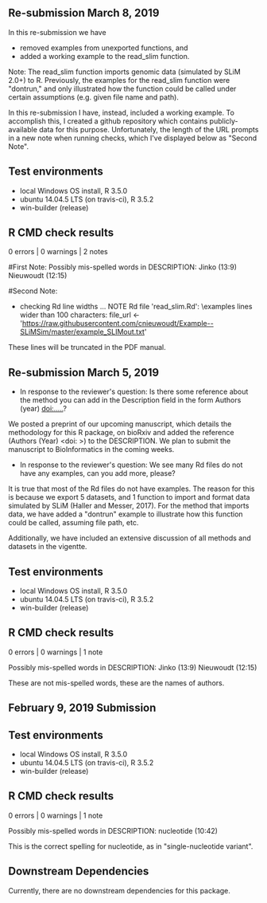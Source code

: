 ## Re-submission March 8, 2019
In this re-submission we have 
  * removed examples from unexported functions, and
  * added a working example to the read_slim function.
  
Note: 
  The read_slim function imports genomic data (simulated by SLiM 2.0+) to R.
  Previously, the examples for the read_slim function were "dontrun," and only illustrated how the function could be called under certain assumptions (e.g. given file name and path). 

  In this re-submission I have, instead, included a working example.  To accomplish this, I created a github repository which contains publicly-available data for this purpose.   Unfortunately, the length of the URL prompts in a new note when running checks, which I've displayed below as "Second Note".

## Test environments
* local Windows OS install, R 3.5.0
* ubuntu 14.04.5 LTS (on travis-ci), R 3.5.2
* win-builder (release)

## R CMD check results
0 errors | 0 warnings | 2 notes

#First Note:
Possibly mis-spelled words in DESCRIPTION:
  Jinko (13:9)
  Nieuwoudt (12:15)


#Second Note:
* checking Rd line widths ... NOTE
Rd file 'read_slim.Rd':
  \examples lines wider than 100 characters:
     file_url <-'https://raw.githubusercontent.com/cnieuwoudt/Example--SLiMSim/master/example_SLIMout.txt'

These lines will be truncated in the PDF manual.



## Re-submission March 5, 2019
* In response to the reviewer's question: Is there some reference about the 
method you can add in the Description field in the form Authors (year) 
<doi:.....>?

We posted a preprint of our upcoming manuscript, which details the methodology for this R package, on bioRxiv and added the reference (Authors (Year) <doi: >) to the DESCRIPTION.  We plan to submit the manuscript to BioInformatics in the coming weeks.

* In response to the reviewer's question:  We see many Rd files do not have any examples, can you add more, please?

It is true that most of the Rd files do not have examples. The reason for this is because we export 5 datasets, and 1 function to import and format data simulated by SLiM (Haller and Messer, 2017).  For the method that imports data, we have added a "dontrun" example to illustrate how this function could be called, assuming file path, etc.  

Additionally, we have included an extensive discussion of all methods and datasets in the vigentte.

## Test environments
* local Windows OS install, R 3.5.0
* ubuntu 14.04.5 LTS (on travis-ci), R 3.5.2
* win-builder (release)

## R CMD check results
0 errors | 0 warnings | 1 note

Possibly mis-spelled words in DESCRIPTION:
  Jinko (13:9)
  Nieuwoudt (12:15)

These are not mis-spelled words, these are the names of authors.  

## February 9, 2019 Submission
## Test environments
* local Windows OS install, R 3.5.0
* ubuntu 14.04.5 LTS (on travis-ci), R 3.5.2
* win-builder (release)

## R CMD check results
0 errors | 0 warnings | 1 note

Possibly mis-spelled words in DESCRIPTION:
  nucleotide (10:42)

This is the correct spelling for nucleotide, as in "single-nucleotide variant".


## Downstream Dependencies
Currently, there are no downstream dependencies for this package.
